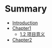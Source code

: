# Summary

* [Introduction](README.md)
* [Chapter1](chapter1.md)
   * [1.2 项目意义](section12.md)
* [Chapter2](chapter2.md)

